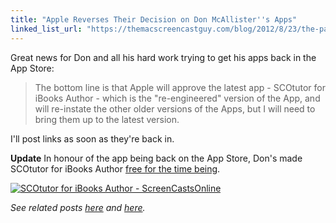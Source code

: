 ```yaml
---
title: "Apple Reverses Their Decision on Don McAllister''s Apps"
linked_list_url: "https://themacscreencastguy.com/blog/2012/8/23/the-parrot-is-not-dead.html"
---
```

<p>Great news for Don and all his hard work trying to get his apps back in the App Store:</p>
<blockquote><p>
  The bottom line is that Apple will approve the latest app - SCOtutor for iBooks Author - which is the "re-engineered" version of the App, and will re-instate the other older versions of the Apps, but I will need to bring them up to the latest version.
</p></blockquote>
<p>I'll post links as soon as they're back in.</p>
<p><strong>Update</strong> In honour of the app being back on the App Store, Don's made SCOtutor for iBooks Author <a href="https://target.georiot.com/Proxy.ashx?grid=9646&id=6PFrOqNV4B8&offerid=162397&type=3&subid=0&tmpid=3664&RD_PARM1=http%253A%252F%252Fitunes.apple.com%252Fca%252Fapp%252Fscotutor-for-ibooks-author%252Fid525238808%253Fmt%253D8%2526uo%253D4%2526partnerId%253D30" target="itunes_store">free for the time being</a>.</p>
<p><a href="https://target.georiot.com/Proxy.ashx?grid=9646&id=6PFrOqNV4B8&offerid=162397&type=3&subid=0&tmpid=3664&RD_PARM1=http%253A%252F%252Fitunes.apple.com%252Fca%252Fapp%252Fscotutor-for-ibooks-author%252Fid525238808%253Fmt%253D8%2526uo%253D4%2526partnerId%253D30" target="itunes_store"><img src="https://r.mzstatic.com/images/web/linkmaker/badge_appstore-lrg.gif" alt="SCOtutor for iBooks Author - ScreenCastsOnline" style="border: 0;"/></a></p>
<p><em>See related posts <a href="https://chrisenns.com/2012/08/apple-rejects-scotutor-ios-apps/">here</a> and <a href="https://chrisenns.com/2012/08/apples-poor-handling-of-scotutor/">here</a>.</em></p>
